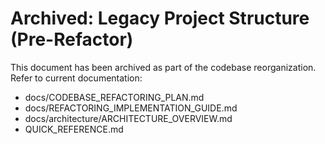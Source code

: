 # Archived: Legacy Project Structure (Pre-Refactor)

This document has been archived as part of the codebase reorganization. Refer to current documentation:

- docs/CODEBASE_REFACTORING_PLAN.md
- docs/REFACTORING_IMPLEMENTATION_GUIDE.md
- docs/architecture/ARCHITECTURE_OVERVIEW.md
- QUICK_REFERENCE.md
